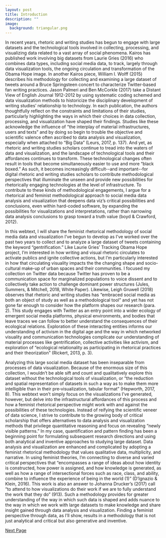 ```yaml
---
layout: post
title: Introduction
description: ""
image:
  background: triangular.png
---
```


In recent years, rhetoric and writing studies has begun to engage with large datasets and the technological tools involved in collecting, processing, and visualizing data related to a vast array of social phenomena. Kairos has published work involving big datasets from Laurie Gries (2016) who combines data types, including social media data, to track, largely through data visualization tools, the ongoing circulation and transformation of the Obama Hope image. In another Kairos piece, William I. Wolff (2015) describes his methodology for collecting and examining a large dataset of tweets around a Bruce Springsteen concert to characterize Twitter-based fan writing practices. Jason Palmeri and Ben McCorkle (2017) take a Distant View of English Journal 1912-2012 by using systematic coding schemed and data visualization methods to historicize the disciplinary development of writing studies’ relationship to technology. In each publication, the authors thoughtfully reflect on the constraints and limitations of their studies, particularly highlighting the ways in which their choices in data collection, processing, and visualization have shaped their findings. Studies like these acknowledge the influence of “the interplay of material infrastructures, users and texts” and by doing so begin to trouble the objective and scientific valence often ascribed to data analysis and visualization, especially when attached to “Big Data” (Leurs, 2017, p. 137). And yet, as rhetoric and writing studies scholars continue to tread into the waters of data and visualization, and the landscape of technological tools and their affordances continues to transform. These technological changes often result in tools that become simultaneously easier to use and more “black boxed.” As such, it becomes increasingly difficult--and important--for digital rhetoric and writing studies scholars to contribute methodological perspectives that illuminate the unseen and provide new possibilities for rhetorically engaging technologies at the level of infrastructure. To contribute to these kinds of methodological engagements, I argue for a rhetorical and feminist methodological approach to social media data analysis and visualization that deepens data viz’s critical possibilities and conclusions, even within hard-coded software, by expanding the possibilities for visualizations and interpretations, rather than narrowing data analysis conclusions to grasp toward a truth value (boyd & Crawford, 2012).
	
In this webtext, I will share the feminist rhetorical methodology of social media data and visualization I’ve begun to develop as I’ve worked over the past two years to collect and to analyze a large dataset of tweets containing the keyword “gentrification.” Like Laurie Gries’ Tracking Obama Hope project, I’m interested in how writing and visual rhetoric circulates to activate publics and ignite collective actions, but I’m particularly interested in how that circulating visuality impacts the the changing shape and socio-cultural make-up of urban spaces and their communities. I focused my collection on Twitter data because Twitter has proven to be a communication space for marginalized populations to voice dissent and to collectively take action to challenge dominant power structures (Jules, Summers, & Mitchell, 2018, White Paper). Likewise, Leigh Gruwell (2018) observes that rhetoric and writing studies has “embraced social media as both an object of study as well as a methodological tool” and yet has not gone far enough to consider how the platform shapes our research (para. 2). This study engages with Twitter as an entry point into a wider ecology of emergent social media platforms, physical environments, and bodies that leave traces we can follow to better understand the consequences of their ecological relations. Exploration of these interacting entities informs our understanding of activism in the digital age and the way in which networked visuality and communication technologies complicate our understanding of material processes like gentrification, collective activities like activism, and exploration of “ecological relationality as participating in rhetorical practices and their theorization” (Rickert, 2013, p. 3).

Analyzing this large social media dataset has been inseparable from processes of data visualization. Because of the enormous size of this collection, I wouldn’t be able sift and count and qualitatively explore this dataset without the technological tools of visualization, or “the reduction and spatial representation of datasets in such a way as to make them more intelligible than in their pre‐visualization, tabular format” (Hepworth, 2017, 8). This webtext won’t simply focus on the visualizations I’ve generated, however, but delve into the infrastructural affordances of this process and how a feminist rhetorical perspective might work with and against the possibilities of these technologies. Instead of reifying the scientific veneer of data science, I strive to contribute to the growing body of critical scholarship that offers alternatives to data analysis and visualization methods that privilege quantitative reasoning and focus on revealing “newly visible patterns.” In my case, quantification and pattern finding has been a beginning point for formulating subsequent research directions and using both analytical and inventive approaches to studying large dataset. Data analysis and visualization are enhanced and complicated by adopting a feminist rhetorical methodology that values qualitative data, multiplicity, and narrative. In using feminist theories, I’m connecting to diverse and varied critical perspectives that “encompasses a range of ideas about how identity is constructed, how power is assigned, and how knowledge is generated, as well as how a range of intersectional forces such as race, class, and ability, combine to influence the experience of being in the world (1)” (D’Ignazio & Klein, 2016). This work is also an answer to Johanna Drucker’s (2017) call “to attend to how visualizations do their work if we are to fully understand the work that they do” (913). Such a methodology provides for greater understanding of the way in which such data is shaped and adds nuance to the way in which we work with large datasets to make knowledge and share insight gained through data analysis and visualization. Finding a feminist perspective through data, as I’ll show, results in a methodology that is not just analytical and critical but also generative and inventive. 


<div class="next-container">
	<a class="next-page" href="{{ site.url }}/feminist-critiques/">Next Page</a>
</div>	

